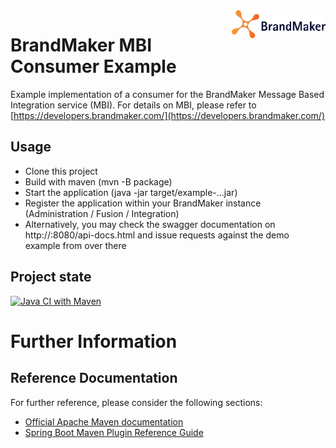 <img align="right" src="https://raw.githubusercontent.com/brandmaker/MBI-Consumer/master/BrandMaker_Logo_on_light_bg.png?token=AAWPOBFHINHBJ7464UDDF4TBWMNCG" alt="BrandMaker" width="30%" height="30%">


# BrandMaker MBI Consumer Example

Example implementation of a consumer for the BrandMaker Message Based Integration service (MBI).
For details on MBI, please refer to [https://developers.brandmaker.com/](https://developers.brandmaker.com/)


## Usage

* Clone this project
* Build with maven (mvn -B package)
* Start the application (java -jar target/example-...jar)
* Register the application within your BrandMaker instance (Administration / Fusion / Integration)
* Alternatively, you may check the swagger documentation on http://<your server>:8080/api-docs.html and issue requests against the demo example from over there

## 


## Project state

[![Java CI with Maven](https://github.com/brandmaker/MBI-Consumer/actions/workflows/maven.yml/badge.svg)](https://github.com/brandmaker/MBI-Consumer/actions/workflows/maven.yml)

# Further Information

## Reference Documentation
For further reference, please consider the following sections:

* [Official Apache Maven documentation](https://maven.apache.org/guides/index.html)
* [Spring Boot Maven Plugin Reference Guide](https://docs.spring.io/spring-boot/docs/2.3.0.M3/maven-plugin/html/)
